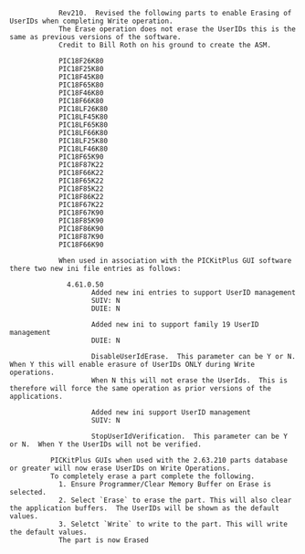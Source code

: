                 Rev210.  Revised the following parts to enable Erasing of UserIDs when completing Write operation.
                The Erase operation does not erase the UserIDs this is the same as previous versions of the software.
                Credit to Bill Roth on his ground to create the ASM.

                PIC18F26K80
                PIC18F25K80
                PIC18F45K80
                PIC18F65K80
                PIC18F46K80
                PIC18F66K80
                PIC18LF26K80
                PIC18LF45K80
                PIC18LF65K80
                PIC18LF66K80
                PIC18LF25K80
                PIC18LF46K80
                PIC18F65K90
                PIC18F87K22
                PIC18F66K22
                PIC18F65K22
                PIC18F85K22
                PIC18F86K22
                PIC18F67K22
                PIC18F67K90
                PIC18F85K90
                PIC18F86K90
                PIC18F87K90
                PIC18F66K90

                When used in association with the PICKitPlus GUI software there two new ini file entries as follows:

                  4.61.0.50
                        Added new ini entries to support UserID management
                        SUIV: N
                        DUIE: N

                        Added new ini to support family 19 UserID management
                        DUIE: N

                        DisableUserIdErase.  This parameter can be Y or N.  When Y this will enable erasure of UserIDs ONLY during Write operations.
                        When N this will not erase the UserIds.  This is therefore will force the same operation as prior versions of the applications.

                        Added new ini support UserID management
                        SUIV: N

                        StopUserIdVerification.  This parameter can be Y or N.  When Y the UserIDs will not be verified.

              PICKitPlus GUIs when used with the 2.63.210 parts database or greater will now erase UserIDs on Write Operations.
              To completely erase a part complete the following.
                1. Ensure Programmer/Clear Memory Buffer on Erase is selected.
                2. Select `Erase` to erase the part. This will also clear the application buffers.  The UserIDs will be shown as the default values.
                3. Seletct `Write` to write to the part. This will write the default values.
                The part is now Erased
